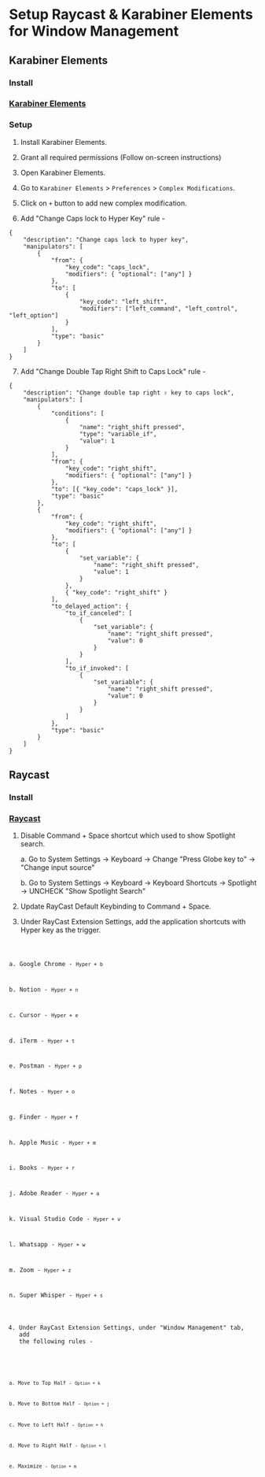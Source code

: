 # Setup Raycast & Karabiner Elements for Window Management

## Karabiner Elements

### Install

### [Karabiner Elements](https://karabiner-elements.pqrs.org/)

### Setup

1. Install Karabiner Elements.

2. Grant all required permissions (Follow on-screen instructions)

3. Open Karabiner Elements.

4. Go to `Karabiner Elements` > `Preferences` > `Complex Modifications`.

5. Click on `+` button to add new complex modification.

6. Add "Change Caps lock to Hyper Key" rule -

```
{
    "description": "Change caps lock to hyper key",
    "manipulators": [
        {
            "from": {
                "key_code": "caps_lock",
                "modifiers": { "optional": ["any"] }
            },
            "to": [
                {
                    "key_code": "left_shift",
                    "modifiers": ["left_command", "left_control", "left_option"]
                }
            ],
            "type": "basic"
        }
    ]
}
```

7. Add "Change Double Tap Right Shift to Caps Lock" rule -

```
{
    "description": "Change double tap right ⇧ key to caps lock",
    "manipulators": [
        {
            "conditions": [
                {
                    "name": "right_shift pressed",
                    "type": "variable_if",
                    "value": 1
                }
            ],
            "from": {
                "key_code": "right_shift",
                "modifiers": { "optional": ["any"] }
            },
            "to": [{ "key_code": "caps_lock" }],
            "type": "basic"
        },
        {
            "from": {
                "key_code": "right_shift",
                "modifiers": { "optional": ["any"] }
            },
            "to": [
                {
                    "set_variable": {
                        "name": "right_shift pressed",
                        "value": 1
                    }
                },
                { "key_code": "right_shift" }
            ],
            "to_delayed_action": {
                "to_if_canceled": [
                    {
                        "set_variable": {
                            "name": "right_shift pressed",
                            "value": 0
                        }
                    }
                ],
                "to_if_invoked": [
                    {
                        "set_variable": {
                            "name": "right_shift pressed",
                            "value": 0
                        }
                    }
                ]
            },
            "type": "basic"
        }
    ]
}
```

## Raycast

### Install

### [Raycast](https://www.raycast.com/)

1. Disable Command + Space shortcut which used to show Spotlight search.

    a. Go to System Settings -> Keyboard -> Change "Press Globe key to" -> "Change input source"

    b. Go to System Settings -> Keyboard -> Keyboard Shortcuts -> Spotlight -> UNCHECK "Show Spotlight Search"

2. Update RayCast Default Keybinding to Command + Space.

3. Under RayCast Extension Settings, add the application shortcuts with Hyper key as the trigger.

<code>

a. Google Chrome - `Hyper + b`

b. Notion - `Hyper + n`

c. Cursor - `Hyper + e`

d. iTerm - `Hyper + t`

e. Postman - `Hyper + p`

f. Notes - `Hyper + o`

g. Finder - `Hyper + f`

h. Apple Music - `Hyper + m`

i. Books - `Hyper + r`

j. Adobe Reader - `Hyper + a`

k. Visual Studio Code - `Hyper + v`

l. Whatsapp - `Hyper + w`

m. Zoom - `Hyper + z`

n. Super Whisper - `Hyper + s`

4. Under RayCast Extension Settings, under "Window Management" tab, add the following rules -

<code>

a. Move to Top Half - `Option + k`

b. Move to Bottom Half - `Option + j`

c. Move to Left Half - `Option + h`

d. Move to Right Half - `Option + l`

e. Maximize - `Option + m`

</code>
